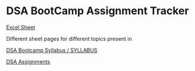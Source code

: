 # DSA BootCamp Assignment Tracker

[Excel Sheet](https://1drv.ms/x/s!Ale2RDy8FRuY1ySej3J8M7tGsA2Q?e=ARD7hk)

Different sheet pages for different topics present in 

[DSA Bootcamp Syllabus / SYLLABUS](https://github.com/kunal-kushwaha/DSA-Bootcamp-Java/blob/main/SYLLABUS.md)

[DSA Assignments](https://github.com/kunal-kushwaha/DSA-Bootcamp-Java/tree/main/assignments)
